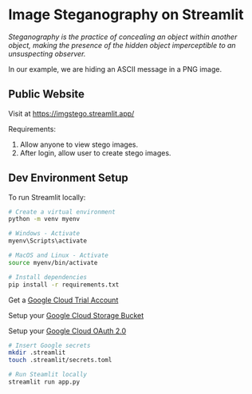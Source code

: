# Image Steganography on Streamlit

*Steganography is the practice of concealing an object within another object, making the presence of the hidden object imperceptible to an unsuspecting observer.*

In our example, we are hiding an ASCII message in a PNG image.

## Public Website

Visit at https://imgstego.streamlit.app/

Requirements:
1. Allow anyone to view stego images.
2. After login, allow user to create stego images.

## Dev Environment Setup
To run Streamlit locally:

```bash
# Create a virtual environment
python -m venv myenv

# Windows - Activate
myenv\Scripts\activate

# MacOS and Linux - Activate
source myenv/bin/activate
```

```bash
# Install dependencies
pip install -r requirements.txt
```

Get a [Google Cloud Trial Account](https://console.cloud.google.com/)

Setup your [Google Cloud Storage Bucket](https://docs.streamlit.io/develop/tutorials/databases/gcs)

Setup your [Google Cloud OAuth 2.0](https://docs.streamlit.io/develop/api-reference/user/st.login)

```bash
# Insert Google secrets
mkdir .streamlit
touch .streamlit/secrets.toml
```

```bash
# Run Steamlit locally
streamlit run app.py
```
